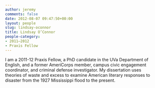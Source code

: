 ```yaml
---
author: jeremy
comments: false
date: 2012-08-07 09:47:50+00:00
layout: people
slug: lindsay-oconnor
title: Lindsay O’Connor
people-category:
- 2011–2012
- Praxis Fellow
---
```


I am a 2011-12 Praxis Fellow, a PhD candidate in the UVa Department of English, and a former AmeriCorps member, campus civic engagement coordinator, and criminal defense investigator. My dissertation uses theories of waste and excess to examine American literary responses to disaster from the 1927 Mississippi flood to the present.
